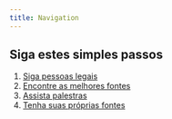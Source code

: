 ```yaml
---
title: Navigation
---
```


## Siga estes simples passos
1.  [Siga pessoas legais](/keep-up-to-date-brazuca/#follow-cool-people)
2.  [Encontre as melhores fontes](/keep-up-to-date-brazuca/#find-the-best-sources)
3.  [Assista palestras](/keep-up-to-date-brazuca/#attend-conferences)
4.  [Tenha suas próprias fontes](/keep-up-to-date-brazuca/#get-your-own-sources)